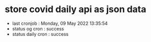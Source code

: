 # store covid daily api as json data

- last cronjob : Monday, 09 May 2022 13:35:54
- status og cron : success
- status daily cron : success
      
      